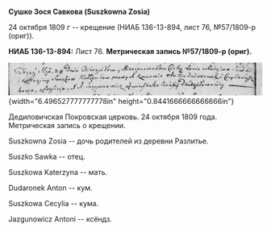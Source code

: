 **Сушко Зося Савкова (Suszkowna Zosia)**

24 октября 1809 г -- крещение (НИАБ 136-13-894, лист 76, №57/1809-р
(ориг)).

**НИАБ 136-13-894:** Лист 76. **Метрическая запись №57/1809-р (ориг).**

![](./media/eef9a9b45b4905593225eb797ad58a264be9d928.png){width="6.496527777777778in"
height="0.8441666666666666in"}

Дедиловичская Покровская церковь. 24 октября 1809 года. Метрическая
запись о крещении.

Suszkowna Zosia -- дочь родителей из деревни Разлитье.

Suszko Sawka -- отец.

Suszkowa Katerzyna -- мать.

Dudaronek Anton -- кум.

Suszkowa Cecylia -- кума.

Jazgunowicz Antoni -- ксёндз.
